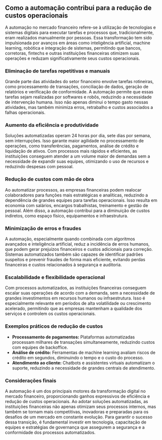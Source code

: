 ## Como a automação contribui para a redução de custos operacionais

A automação no mercado financeiro refere-se à utilização de tecnologias e sistemas digitais para executar tarefas e processos que, tradicionalmente, eram realizados manualmente por pessoas. Essa transformação tem sido impulsionada por avanços em áreas como inteligência artificial, machine learning, robótica e integração de sistemas, permitindo que bancos, corretoras, fintechs e outras instituições financeiras otimizem suas operações e reduzam significativamente seus custos operacionais.

### Eliminação de tarefas repetitivas e manuais

Grande parte das atividades do setor financeiro envolve tarefas rotineiras, como processamento de transações, conciliação de dados, geração de relatórios e verificação de conformidade. A automação permite que essas tarefas sejam realizadas por softwares e robôs, reduzindo a necessidade de intervenção humana. Isso não apenas diminui o tempo gasto nessas atividades, mas também minimiza erros, retrabalho e custos associados a falhas operacionais.

### Aumento da eficiência e produtividade

Soluções automatizadas operam 24 horas por dia, sete dias por semana, sem interrupções. Isso garante maior agilidade no processamento de operações, como transferências, pagamentos, análise de crédito e liquidação de ativos. Com processos mais rápidos e eficientes, as instituições conseguem atender a um volume maior de demandas sem a necessidade de expandir suas equipes, otimizando o uso de recursos e reduzindo despesas com pessoal.

### Redução de custos com mão de obra

Ao automatizar processos, as empresas financeiras podem realocar colaboradores para funções mais estratégicas e analíticas, reduzindo a dependência de grandes equipes para tarefas operacionais. Isso resulta em economia com salários, encargos trabalhistas, treinamento e gestão de pessoal. Além disso, a automação contribui para a diminuição de custos indiretos, como espaço físico, equipamentos e infraestrutura.

### Minimização de erros e fraudes

A automação, especialmente quando combinada com algoritmos avançados e inteligência artificial, reduz a incidência de erros humanos, que podem gerar prejuízos financeiros e custos adicionais para correção. Sistemas automatizados também são capazes de identificar padrões suspeitos e prevenir fraudes de forma mais eficiente, evitando perdas financeiras e custos relacionados à segurança e auditoria.

### Escalabilidade e flexibilidade operacional

Com processos automatizados, as instituições financeiras conseguem escalar suas operações de acordo com a demanda, sem a necessidade de grandes investimentos em recursos humanos ou infraestrutura. Isso é especialmente relevante em períodos de alta volatilidade ou crescimento acelerado, permitindo que as empresas mantenham a qualidade dos serviços e controlem os custos operacionais.

### Exemplos práticos de redução de custos

- **Processamento de pagamentos:** Plataformas automatizadas processam milhares de transações simultaneamente, reduzindo custos com equipes de backoffice.
- **Análise de crédito:** Ferramentas de machine learning avaliam riscos de crédito em segundos, diminuindo o tempo e o custo do processo.
- **Atendimento ao cliente:** Chatbots e assistentes virtuais automatizam o suporte, reduzindo a necessidade de grandes centrais de atendimento.

### Considerações finais

A automação é um dos principais motores da transformação digital no mercado financeiro, proporcionando ganhos expressivos de eficiência e redução de custos operacionais. Ao adotar soluções automatizadas, as instituições financeiras não apenas otimizam seus processos internos, mas também se tornam mais competitivas, inovadoras e preparadas para os desafios de um mercado em constante evolução. Para garantir o sucesso dessa transição, é fundamental investir em tecnologia, capacitação de equipes e estratégias de governança que assegurem a segurança e a conformidade dos processos automatizados.